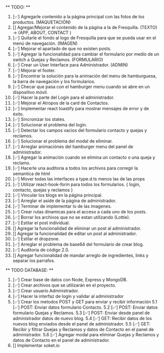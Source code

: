 ** TODO: **
1. [✅] Agregarle contenido a la página principal con las fotos de los productos. (MAQUETACIÓN)
2. [] Agregar/Mejorar el contenido de la página a la de Fresquilla. (TEXTO) -> (APP, ABOUT, CONTACT )
3. [✅] Quitarle el fondo al logo de Fresquilla para que se pueda usar en el menú de navegación. (IMAGEN)
4. [✅] Mejorar el apartado de que no existen posts.
5. [✅] Agregar la funcionalidad para cambiar el formulario por medio de un switch a Quejas y Reclamos. (FORMULARIO)
6. [✅] Crear un User Interface para Administrador. (ADMIN)
7. [✅] Mejorar el footer.
8. [✅] Encontrar la solución para la animación del menu de hamburguesa, la barra de navegación y los formularios.
9. [✅] Checar que pasa con el hamburger menu cuando se abre en un dispositivo móvil.
10. [✅] Hacer la parte del Login para el administrador.
11. [✅] Mejorar el Atropos de la card de Contactos.
12. [✅] Implementar react toastify para mostrar mensajes de error y de éxito.
13. [✅] Sincronizar los states.
14. [✅] Solucionar el problema del login.
15. [✅] Detectar los campos vacios del formulario contacto y quejas y reclamos.
16. [✅] Solucionar el problema del modal de eliminar.
17. [✅] Arreglar animaciónes del hamburger menu del panel de administrador.
18. [✅] Agregar la animación cuando se elimina un contacto o una queja y reclamo.
19. [✅] Hacerle una auditoria a todos los archivos para corregir la semantica de html 
20. [✅] Mover todas las interfaces a type.d.ts menos las de las props
21. [✅] Utilizar react-hook-form para todos los formularios. { login, contacto, quejas y reclamos }
20. [✅] Vincular los blogs en la página principal.
21. [✅] Arreglar el aside de la página de administrador.
22. [✅] Terminar de implementar lo de las imagenes.
23. [✅] Crear rutas dinamicas para el acceso a cada uno de los posts.
24. [✅] Borrar los archivos que no se estan utilizando (Lottie).
25. [✅] Estilar el post individual.
26. [] Agregar la funcionalidad de eliminar un post al administrador.
27. [] Agregar la funcionalidad de editar un post al administrador.
28. [✅] Estilar el dropzone.
29. [✅] Arreglar el problema de base64 del formulario de crear blog.
30. [✅] Auditoria de código 2.0.
31. [] Agregar funcionalidad de mandar arreglo de ingredientes, links y separar los parrafos.

** TODO DATABASE: **
1. [✅] Crear base de datos con Node, Express y MongoDB.
2. [✅] Crear archivos que se utilizarán en el proyecto.
3. [✅] Crear usuario Administrador.
4. [✅] Hacer la interfaz de login y validar al administrador
5. [✅] Crear los metodos POST y GET para enviar y recibir información
  5.1 [✅] POST: Enviar datos formulario Contacto.
  5.2 [✅] POST: Enviar datos formulario Quejas y Reclamos.
  5.3 [✅] POST: Enviar desde panel de administrador datos de nuevo blog.
  5.4 [✅] GET: Recibir datos de los nuevos blog enviados desde el panel de administrador.
  5.5 [✅] GET: Recibir y filtrar Quejas y Reclamos y datos de Contacto en el panel de administrador.
  5.6 [✅] Agregar modal para eliminar Quejas y Reclamos y datos de Contacto en el panel de administrador.
6. [] Implementar soket.io
